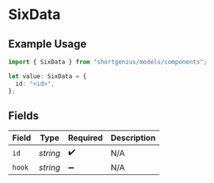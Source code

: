 # SixData

## Example Usage

```typescript
import { SixData } from "shortgenius/models/components";

let value: SixData = {
  id: "<id>",
};
```

## Fields

| Field              | Type               | Required           | Description        |
| ------------------ | ------------------ | ------------------ | ------------------ |
| `id`               | *string*           | :heavy_check_mark: | N/A                |
| `hook`             | *string*           | :heavy_minus_sign: | N/A                |